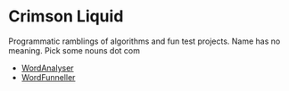 # Crimson Liquid

Programmatic ramblings of algorithms and fun test projects. Name has no meaning. Pick some nouns dot com

* [WordAnalyser](/WordAnalysis/)
* [WordFunneller](/WordFunneller/)
